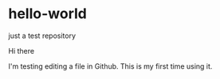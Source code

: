 # hello-world
just a test repository

Hi there

I'm testing editing a file in Github. 
This is my first time using it.
